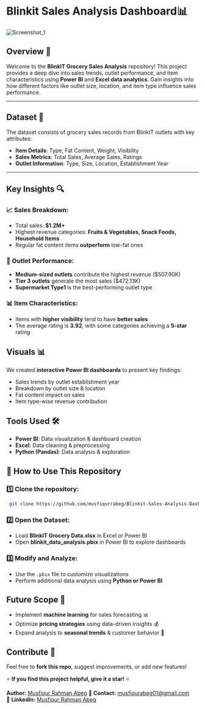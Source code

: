 # Blinkit Sales Analysis Dashboard📊

![Screenshot_1](https://github.com/user-attachments/assets/604a7963-5c27-46f2-a349-c9f7ccb8dfdd)

## Overview 🚀
Welcome to the **BlinkIT Grocery Sales Analysis** repository! This project provides a deep dive into sales trends, outlet performance, and item characteristics using **Power BI** and **Excel data analytics**. Gain insights into how different factors like outlet size, location, and item type influence sales performance.

---
## Dataset 📂
The dataset consists of grocery sales records from BlinkIT outlets with key attributes:
- **Item Details**: Type, Fat Content, Weight, Visibility
- **Sales Metrics**: Total Sales, Average Sales, Ratings
- **Outlet Information**: Type, Size, Location, Establishment Year

---

## Key Insights 🔍
### 📈 Sales Breakdown:
- Total sales: **$1.2M+**
- Highest revenue categories: **Fruits & Vegetables, Snack Foods, Household Items**
- Regular fat content items **outperform** low-fat ones


### 🏪 Outlet Performance:
- **Medium-sized outlets** contribute the highest revenue ($507.90K)
- **Tier 3 outlets** generate the most sales ($472.13K)
- **Supermarket Type1** is the best-performing outlet type

### 📊 Item Characteristics:
- Items with **higher visibility** tend to have **better sales**
- The average rating is **3.92**, with some categories achieving a **5-star** rating

## Visuals 📊
We created **interactive Power BI dashboards** to present key findings:
- Sales trends by outlet establishment year
- Breakdown by outlet size & location
- Fat content impact on sales
- Item type-wise revenue contribution

## Tools Used 🛠️
- **Power BI**: Data visualization & dashboard creation
- **Excel**: Data cleaning & preprocessing
- **Python (Pandas)**: Data analysis & exploration

## 📌 How to Use This Repository
### 1️⃣ Clone the repository:
```bash
 git clone https://github.com/musfiqurrabeg/Blinkit-Sales-Analysis-Dashboard.git
```

### 2️⃣ Open the Dataset:
- Load **BlinkIT Grocery Data.xlsx** in Excel or Power BI
- Open **blinkit_data_analysis.pbix** in Power BI to explore dashboards

### 3️⃣ Modify and Analyze:
- Use the `.pbix` file to customize visualizations
- Perform additional data analysis using **Python or Power BI**

## Future Scope 🚀
- Implement **machine learning** for sales forecasting 📊
- Optimize **pricing strategies** using data-driven insights 💰
- Expand analysis to **seasonal trends** & customer behavior 🎯

## Contribute 🤝
Feel free to **fork this repo**, suggest improvements, or add new features!

⭐ **If you find this project helpful, give it a star!** ⭐

**Author:** [Musfiqur Rahman Abeg](https://github.com/musfiqurrabeg)
📧 **Contact:** musfiqurabeg01@gmail.com  
🔗 **LinkedIn:** [Musfiqur Rahman Abeg](https://www.linkedin.com/in/musfiqurrabeg)  

